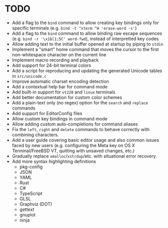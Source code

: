 TODO
====

* Add a flag to the `bind` command to allow creating key bindings only
  for specific terminals (e.g. `bind -t ^xterm ^H 'erase-word -s'`)
* Add a flag to the `bind` command to allow binding raw escape sequences
  (e.g. `bind -r '\x1b[1;5C' word-fwd`), instead of interpretted key codes
* Allow adding text to the initial buffer opened at startup by piping to
  `stdin`
* Implement a "smart" home command that moves the cursor to the first
  non-whitespace character on the current line
* Implement macro recording and playback
* Add support for 24-bit terminal colors
* Add a script for reproducing and updating the generated Unicode tables
  in `src/unicode.c`
* Improve automatic charset encoding detection
* Add a contextual help bar for command mode
* Add built-in support for `vt220` and `linux` terminals
* Add better documentation for custom color schemes
* Add a plain-text only (no regex) option for the `search` and `replace`
  commands
* Add support for EditorConfig files
* Allow custom key bindings in command mode
* Allow adding custom auto-completions for command aliases
* Fix the `left`, `right` and `delete` commands to behave correctly with
  combining characters.
* Add a user guide covering basic editor usage and also common issues faced
  by new users (e.g. configuring the Meta key on OS X Terminal/FreeBSD VT,
  quitting with unsaved changes, etc.)
* Gradually replace `xmalloc`/`xstrdup`/etc. with situational error recovery.
* Add more syntax highlighting definitions
   * pkg-config
   * JSON
   * YAML
   * Rust
   * C#
   * TypeScript
   * GLSL
   * Graphviz (DOT)
   * gettext
   * gnuplot
   * ninja
